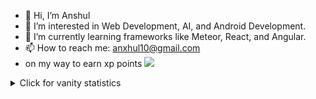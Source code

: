 - 👋 Hi, I’m Anshul  
- 👀 I’m interested in Web Development, AI, and Android Development.  
- 🌱 I’m currently learning frameworks like Meteor, React, and Angular.  
- 📫 How to reach me: anxhul10@gmail.com
- on my way to earn xp points
![](https://komarev.com/ghpvc/?username=Anxhul10)

<details>
<summary>Click for vanity statistics</summary>
<br />

[![trophy](https://github-profile-trophy.vercel.app/?username=Anxhul10&theme=flat)](https://github.com/ryo-ma/github-profile-trophy)

## 📊 GitHub Stats  

<div align="center" style="display: flex; justify-content: center; gap: 10px;">
  <img src="https://github-readme-stats.vercel.app/api?username=Anxhul10&show_icons=true&theme=vue-dark&line_height=33" 
       style="width: 48%; min-width: 300px; max-width: 400px; display: inline-block; vertical-align: top;" />
  <img src="https://github-readme-stats.vercel.app/api/top-langs/?username=Anxhul10&layout=compact&theme=vue-dark&card_width=320&langs_count=6" 
       style="width: 48%; min-width: 300px; max-width: 400px; display: inline-block; vertical-align: top;" />
</div>


## 🌐 Connect with me  

<p align="left">
  <a href="https://linkedin.com/in/anshul-ekka-22943434a" target="blank">
    <img align="center" src="https://img.shields.io/badge/LinkedIn-0A66C2?style=for-the-badge&logo=linkedin&logoColor=white" />
  </a>
  <a href="https://stackoverflow.com/users/25622129/anshul?tab=profile" target="blank">
    <img align="center" src="https://img.shields.io/badge/Stack%20Overflow-F58025?style=for-the-badge&logo=stackoverflow&logoColor=white" />
  </a>
  <a href="https://www.leetcode.com/Anxhul10" target="blank">
    <img align="center" src="https://img.shields.io/badge/LeetCode-FFA116?style=for-the-badge&logo=leetcode&logoColor=black" />
  </a>
</p>

</details>
